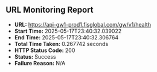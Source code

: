 ## URL Monitoring Report

- **URL:** https://api-gw1-prod1.fisglobal.com/gw/v1/health
- **Start Time:** 2025-05-17T23:40:32.039022
- **End Time:** 2025-05-17T23:40:32.306764
- **Total Time Taken:** 0.267742 seconds
- **HTTP Status Code:** 200
- **Status:** Success
- **Failure Reason:** N/A

